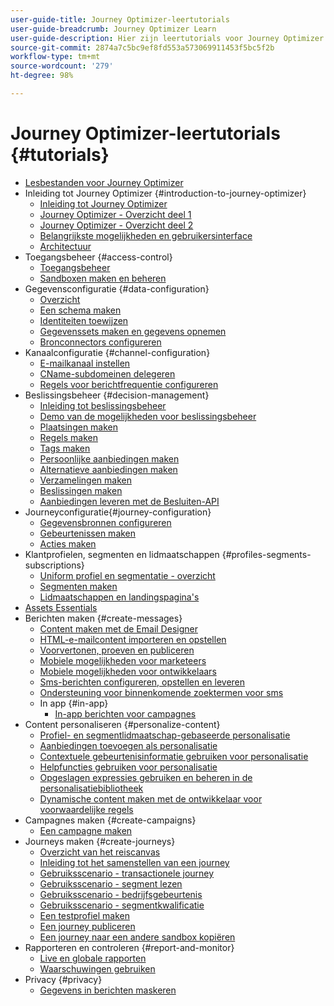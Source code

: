 ```yaml
---
user-guide-title: Journey Optimizer-leertutorials
user-guide-breadcrumb: Journey Optimizer Learn
user-guide-description: Hier zijn leertutorials voor Journey Optimizer.
source-git-commit: 2874a7c5bc9ef8fd553a573069911453f5bc5f2b
workflow-type: tm+mt
source-wordcount: '279'
ht-degree: 98%

---
```



# Journey Optimizer-leertutorials {#tutorials}

+ [Lesbestanden voor Journey Optimizer](/help/overview.md)
+ Inleiding tot Journey Optimizer {#introduction-to-journey-optimizer}
   + [Inleiding tot Journey Optimizer](/help/introduction/introduction.md)
   + [Journey Optimizer - Overzicht deel 1](/help/introduction/journey-optimizer-overview-part-1.md)
   + [Journey Optimizer - Overzicht deel 2](/help/introduction/journey-optimizer-overview-part-2.md)
   + [Belangrijkste mogelijkheden en gebruikersinterface](/help/introduction/key-capabilities-and-user-interface.md)
   + [Architectuur](/help/introduction/architecture.md)
+ Toegangsbeheer {#access-control}
   + [Toegangsbeheer](/help/set-up-access/access-management.md)
   + [Sandboxen maken en beheren](/help/set-up-access/create-and-manage-sandboxes.md)
+ Gegevensconfiguratie {#data-configuration}
   + [Overzicht](/help/set-up-data/set-up-data-overview.md)
   + [Een schema maken](/help/set-up-data/create-schema.md)
   + [Identiteiten toewijzen](/help/set-up-data/map-identities.md)
   + [Gegevenssets maken en gegevens opnemen](/help/set-up-data/create-datasets-and-ingest-data.md)
   + [Bronconnectors configureren](/help/set-up-data/configure-source-connectors.md)
+ Kanaalconfiguratie {#channel-configuration}
   + [E-mailkanaal instellen](/help/set-up-email-channel/set-up-email-channel.md)
   + [CName-subdomeinen delegeren](/help/set-up-email-channel/delegate-cname-subdomains.md)
   + [Regels voor berichtfrequentie configureren](/help/administration/configure-frequency-rules.md)
+ Beslissingsbeheer {#decision-management}
   + [Inleiding tot beslissingsbeheer](/help/decision-management/introduction-to-decision-management.md)
   + [Demo van de mogelijkheden voor beslissingsbeheer](/help/decision-management/demo-of-decision-management-capabilities.md)
   + [Plaatsingen maken](/help/decision-management/create-placements.md)
   + [Regels maken](/help/decision-management/create-rules.md)
   + [Tags maken](/help/decision-management/create-tags.md)
   + [Persoonlijke aanbiedingen maken](/help/decision-management/create-personalized-offers.md)
   + [Alternatieve aanbiedingen maken](/help/decision-management/create-fallback-offers.md)
   + [Verzamelingen maken](/help/decision-management/create-collections.md)
   + [Beslissingen maken](/help/decision-management/create-decisions.md)
   + [Aanbiedingen leveren met de Besluiten-API](/help/decision-management/deliver-offers-with-the-decisions-api.md)
+ Journeyconfiguratie{#journey-configuration}
   + [Gegevensbronnen configureren](/help/set-up-journeys/configure-data-sources.md)
   + [Gebeurtenissen maken](/help/set-up-journeys/create-events.md)
   + [Acties maken](/help/set-up-journeys/create-actions.md)
+ Klantprofielen, segmenten en lidmaatschappen {#profiles-segments-subscriptions}
   + [Uniform profiel en segmentatie - overzicht](/help/set-up-resources/unified-profile-and-segmentation-overview.md)
   + [Segmenten maken](/help/set-up-resources/create-segments.md)
   + [Lidmaatschappen en landingspagina&#39;s](/help/subscriptions-and-landing-pages.md)
+ [Assets Essentials](/help/assets-essentials-overview.md)
+ Berichten maken {#create-messages}
   + [Content maken met de Email Designer](/help/create-messages/create-content-with-the-email-designer.md)
   + [HTML-e-mailcontent importeren en opstellen](/help/create-messages/import-and-author-html-email-content.md)
   + [Voorvertonen, proeven en publiceren](/help/create-messages/preview-proof-and-publish.md)
   + [Mobiele mogelijkheden voor marketeers](/help/create-messages/mobile-capabilities.md)
   + [Mobiele mogelijkheden voor ontwikkelaars](/help/create-messages/mobile-capabilities-for-developers.md)
   + [Sms-berichten configureren, opstellen en leveren](/help/create-messages/configure-author-and-deliver-sms-messages.md)
   + [Ondersteuning voor binnenkomende zoektermen voor sms](/help/create-messages/inbound-keyword-support-for-sms.md)
   + In app {#in-app}
      + [In-app berichten voor campagnes](/help/create-messages/in-app-messaging-for-campaigns.md)
+ Content personaliseren {#personalize-content}
   + [Profiel- en segmentlidmaatschap-gebaseerde personalisatie](/help/personalize-content/profile-and-segment-membership-based-personalization.md)
   + [Aanbiedingen toevoegen als personalisatie](/help/personalize-content/add-offer-decisioning-to-messages.md)
   + [Contextuele gebeurtenisinformatie gebruiken voor personalisatie](/help/personalize-content/use-contextual-event-information-for-personalization.md)
   + [Helpfuncties gebruiken voor personalisatie](/help/personalize-content/use-helper-functions-for-personalization.md)
   + [Opgeslagen expressies gebruiken en beheren in de personalisatiebibliotheek](/help/personalize-content/use-and-manage-saved-expressions-in-personalization-library.md)
   + [Dynamische content maken met de ontwikkelaar voor voorwaardelijke regels](/help/personalize-content/create-dynamic-content.md)
+ Campagnes maken {#create-campaigns}
   + [Een campagne maken](/help/create-champaigns/create-a-campaign.md)
+ Journeys maken {#create-journeys}
   + [Overzicht van het reiscanvas](/help/create-journeys/overview-over-the-journey-canvas.md)
   + [Inleiding tot het samenstellen van een journey](/help/create-journeys/introduction-to-building-a-journey.md)
   + [Gebruiksscenario - transactionele journey](/help/create-journeys/use-case-transactional-journey.md)
   + [Gebruiksscenario - segment lezen](/help/create-journeys/use-case-read-segment.md)
   + [Gebruiksscenario - bedrijfsgebeurtenis](/help/create-journeys/use-case-business-event.md)
   + [Gebruiksscenario - segmentkwalificatie](/help/create-journeys/use-case-read-segment-qualification.md)
   + [Een testprofiel maken](/help/create-journeys/test-a-journey.md)
   + [Een journey publiceren](/help/create-journeys/publish-a-journey.md)
   + [Een journey naar een andere sandbox kopiëren](/help/create-journeys/copy-a-journey.md)
+ Rapporteren en controleren {#report-and-monitor}
   + [Live en globale rapporten](/help/report-and-monitor/live-and-global-reports.md)
   + [Waarschuwingen gebruiken](/help/administration/alerts.md)
+ Privacy {#privacy}
   + [Gegevens in berichten maskeren](/help/privacy/mask-data-in-messages.md)
